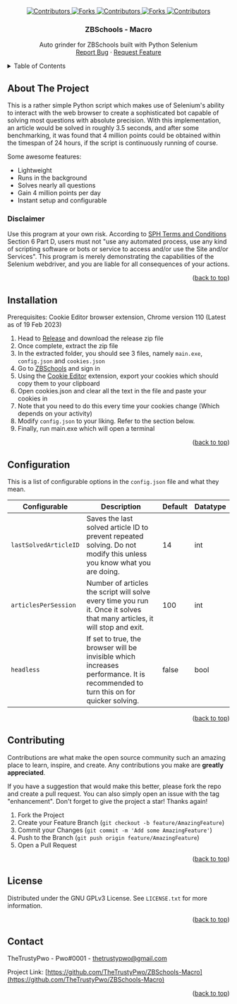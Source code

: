 <!--suppress ALL -->
<div align="center">
  <a href="https://github.com/TheTrustyPwo/ZBSchools-Macro/graphs/contributors" target="_blank">
    <img src="https://img.shields.io/github/contributors/TheTrustyPwo/ZBSchools-Macro.svg?style=for-the-badge" alt="Contributors">
  </a>
  <a href="https://github.com/TheTrustyPwo/ZBSchools-Macro/network/members" target="_blank">
    <img src="https://img.shields.io/github/forks/TheTrustyPwo/ZBSchools-Macro.svg?style=for-the-badge" alt="Forks">
  </a>
  <a href="https://github.com/TheTrustyPwo/ZBSchools-Macro/stargazers" target="_blank">
    <img src="https://img.shields.io/github/stars/TheTrustyPwo/ZBSchools-Macro.svg?style=for-the-badge" alt="Contributors">
  </a>
  <a href="https://github.com/TheTrustyPwo/ZBSchools-Macro/issues" target="_blank">
    <img src="https://img.shields.io/github/issues/TheTrustyPwo/ZBSchools-Macro.svg?style=for-the-badge" alt="Forks">
  </a>
  <a href="https://github.com/TheTrustyPwo/ZBSchools-Macro/blob/master/LICENSE.txt" target="_blank">
    <img src="https://img.shields.io/github/license/TheTrustyPwo/ZBSchools-Macro.svg?style=for-the-badge" alt="Contributors">
  </a>
</div>


<!-- PROJECT TITLE -->
<!--suppress HtmlDeprecatedAttribute, HtmlUnknownAnchorTarget -->

<div align="center">
<h3 align="center">ZBSchools - Macro</h3>
  <p align="center">
    Auto grinder for ZBSchools built with Python Selenium
    <br/>
    <a href="https://github.com/TheTrustyPwo/ZBSchools-Macro/issues">Report Bug</a>
    ·
    <a href="https://github.com/TheTrustyPwo/ZBSchools-Macro/issues">Request Feature</a>
  </p>
</div>


<!-- TABLE OF CONTENTS -->
<details>
  <summary>Table of Contents</summary>
  <ol>
    <li><a href="#about-the-project">About The Project</a></li>
    <li><a href="#installation">Installation</a></li>
    <li><a href="#configuration">Configuration</a></li>
    <li><a href="#contributing">Contributing</a></li>
    <li><a href="#license">License</a></li>
    <li><a href="#contact">Contact</a></li>
  </ol>
</details>


<!-- ABOUT THE PROJECT -->
## About The Project

This is a rather simple Python script which makes use of Selenium's ability
to interact with the web browser to create a sophisticated bot capable of solving
most questions with absolute precision. With this implementation, an article would be
solved in roughly 3.5 seconds, and after some benchmarking, it was found that 4 million
points could be obtained within the timespan of 24 hours, if the script is continuously
running of course.

Some awesome features:
* Lightweight
* Runs in the background
* Solves nearly all questions
* Gain 4 million points per day
* Instant setup and configurable

### Disclaimer
Use this program at your own risk. According to <a href="https://www.sph.com.sg/legal/website_tnc/">SPH Terms and Conditions</a>
Section 6 Part D, users must not "use any automated process, use any kind of scripting software or bots or service to access and/or use the Site and/or Services".
This program is merely demonstrating the capabilities of the Selenium webdriver, and you are liable
for all consequences of your actions.

<p align="right">(<a href="#top">back to top</a>)</p>


<!-- INSTALLATION -->
## Installation

Prerequisites: Cookie Editor browser extension, Chrome version 110 (Latest as of 19 Feb 2023)

1. Head to <a href="https://github.com/TheTrustyPwo/ZBSchools-Macro/releases/">Release</a> and download the release zip file
2. Once complete, extract the zip file
3. In the extracted folder, you should see 3 files, namely `main.exe`, `config.json` and `cookies.json`
4. Go to <a href="https://www.zbschools.sg/">ZBSchools</a> and sign in
5. Using the <a href="https://chrome.google.com/webstore/detail/cookie-editor/hlkenndednhfkekhgcdicdfddnkalmdm?hl=en">Cookie Editor</a> extension, export your cookies which should copy them to your clipboard
6. Open cookies.json and clear all the text in the file and paste your cookies in
7. Note that you need to do this every time your cookies change (Which depends on your activity)
8. Modify `config.json` to your liking. Refer to the section below.
9. Finally, run main.exe which will open a terminal

<p align="right">(<a href="#top">back to top</a>)</p>


<!-- CONFIGURATION -->
## Configuration

This is a list of configurable options in the `config.json` file and what they mean.

| Configurable          | Description                                                                                                                       | Default | Datatype |
|-----------------------|-----------------------------------------------------------------------------------------------------------------------------------|---------|----------|
| `lastSolvedArticleID` | Saves the last solved article ID to prevent repeated solving. Do not modify this unless you know what you are doing.              | 14      | int      |
| `articlesPerSession`  | Number of articles the script will solve every time you run it. Once it solves that many articles, it will stop and exit.         | 100     | int      |
| `headless`            | If set to true, the browser will be invisible which increases performance. It is recommended to turn this on for quicker solving. | false   | bool     |

<p align="right">(<a href="#top">back to top</a>)</p>


<!-- CONTRIBUTING -->
## Contributing

Contributions are what make the open source community such an amazing place to learn, inspire, and create. Any contributions you make are **greatly appreciated**.

If you have a suggestion that would make this better, please fork the repo and create a pull request. You can also simply open an issue with the tag "enhancement".
Don't forget to give the project a star! Thanks again!

1. Fork the Project
2. Create your Feature Branch (`git checkout -b feature/AmazingFeature`)
3. Commit your Changes (`git commit -m 'Add some AmazingFeature'`)
4. Push to the Branch (`git push origin feature/AmazingFeature`)
5. Open a Pull Request

<p align="right">(<a href="#readme-top">back to top</a>)</p>


<!-- LICENSE -->
## License

Distributed under the GNU GPLv3 License. See `LICENSE.txt` for more information.

<p align="right">(<a href="#top">back to top</a>)</p>


<!-- CONTACT -->
## Contact

TheTrustyPwo - Pwo#0001 - thetrustypwo@gmail.com

Project Link: [https://github.com/TheTrustyPwo/ZBSchools-Macro](https://github.com/TheTrustyPwo/ZBSchools-Macro)

<p align="right">(<a href="#top">back to top</a>)</p>
